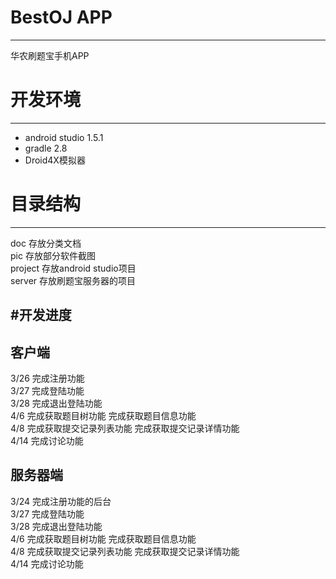 # BestOJ APP 
---

华农刷题宝手机APP  
  
# 开发环境
---

* android studio 1.5.1  
* gradle 2.8  
* Droid4X模拟器

# 目录结构
---
doc		存放分类文档  
pic		存放部分软件截图  
project 存放android studio项目  
server 	存放刷题宝服务器的项目

#开发进度
---
客户端
---
3/26 	完成注册功能  
3/27 	完成登陆功能  
3/28 	完成退出登陆功能  
4/6		完成获取题目树功能 完成获取题目信息功能  
4/8		完成获取提交记录列表功能 完成获取提交记录详情功能  
4/14	完成讨论功能  

服务器端
---
3/24 	完成注册功能的后台  
3/27 	完成登陆功能  
3/28 	完成退出登陆功能  
4/6		完成获取题目树功能 完成获取题目信息功能  
4/8		完成获取提交记录列表功能 完成获取提交记录详情功能  
4/14	完成讨论功能  
